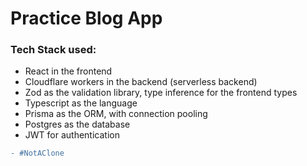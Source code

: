 # Practice Blog App

### Tech Stack used:
- React in the frontend
- Cloudflare workers in the backend (serverless backend)
- Zod as the validation library, type inference for the frontend types
- Typescript as the language
- Prisma as the ORM, with connection pooling
- Postgres as the database
- JWT for authentication


```diff
- #NotAClone
```